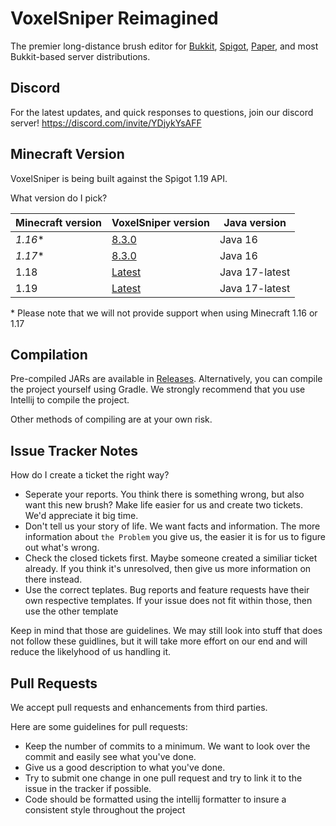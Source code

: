 
VoxelSniper Reimagined
============
The premier long-distance brush editor for [Bukkit](https://bukkit.org/), [Spigot](https://www.spigotmc.org/), [Paper](https://papermc.io/), and most Bukkit-based server distributions. 

Discord 
-------
For the latest updates, and quick responses to questions, join our discord server!
https://discord.com/invite/YDjykYsAFF

Minecraft Version
------------------
VoxelSniper is being built against the Spigot 1.19 API.

What version do I pick?

| Minecraft version | VoxelSniper version                                                                | Java version   |
|-------------------|------------------------------------------------------------------------------------|----------------|
| *1.16*\*          | [8.3.0](https://github.com/KevinDaGame/VoxelSniper-Reimagined/releases/tag/v8.3.0) | Java 16        |
| *1.17*\*          | [8.3.0](https://github.com/KevinDaGame/VoxelSniper-Reimagined/releases/tag/v8.3.0) | Java 16        |
| 1.18              | [Latest](https://github.com/KevinDaGame/VoxelSniper-Reimagined/releases/latest)    | Java 17-latest |
| 1.19              | [Latest](https://github.com/KevinDaGame/VoxelSniper-Reimagined/releases/latest)    | Java 17-latest |

\* Please note that we will not provide support when using Minecraft 1.16 or 1.17

Compilation
-----------
Pre-compiled JARs are available in [Releases](https://github.com/KevinDaGame/VoxelSniper/releases).
Alternatively, you can compile the project yourself using Gradle.
We strongly recommend that you use Intellij to compile the project.

Other methods of compiling are at your own risk.

Issue Tracker Notes
-------------------
How do I create a ticket the right way?

- Seperate your reports. You think there is something wrong, but also want this new brush? Make life easier for us and create two tickets. We'd appreciate it big time.
- Don't tell us your story of life. We want facts and information. The more information about `the Problem` you give us, the easier it is for us to figure out what's wrong.
- Check the closed tickets first. Maybe someone created a similiar ticket already. If you think it's unresolved, then give us more information on there instead.
- Use the correct teplates. Bug reports and feature requests have their own respective templates. If your issue does not fit within those, then use the other template

Keep in mind that those are guidelines.
We may still look into stuff that does not follow these guidlines, but it will take more effort on our end and will reduce the likelyhood of us handling it.

Pull Requests
-------------
We accept pull requests and enhancements from third parties.

Here are some guidelines for pull requests:

- Keep the number of commits to a minimum. We want to look over the commit and easily see what you've done.
- Give us a good description to what you've done.
- Try to submit one change in one pull request and try to link it to the issue in the tracker if possible.
- Code should be formatted using the intellij formatter to insure a consistent style throughout the project
